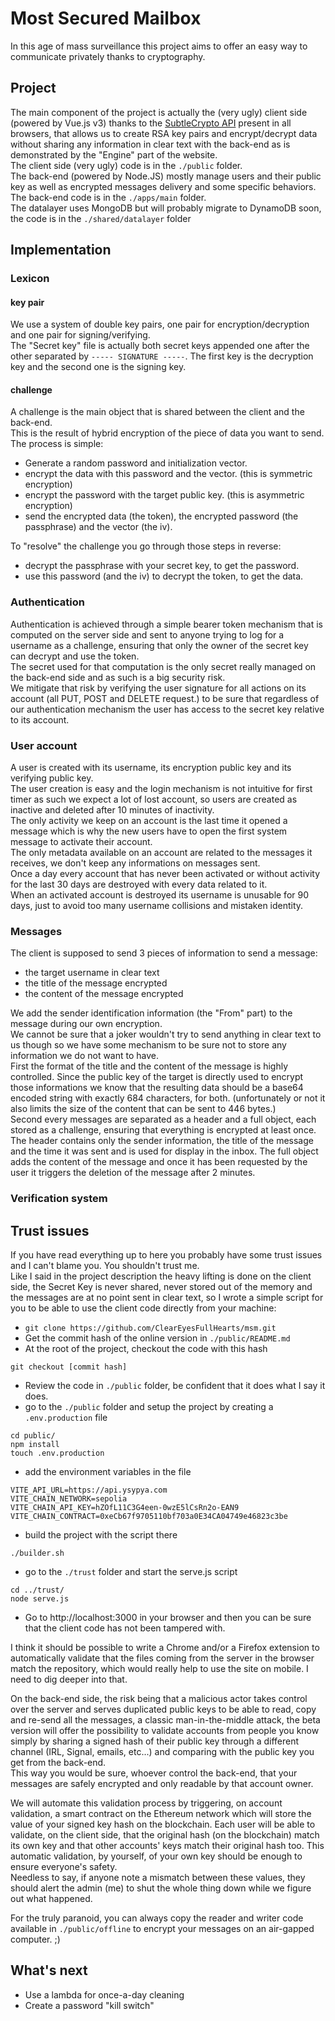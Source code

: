 # Most Secured Mailbox
In this age of mass surveillance this project aims to offer an easy way to communicate privately thanks to cryptography.  

## Project
The main component of the project is actually the (very ugly) client side (powered by Vue.js v3) thanks to the [SubtleCrypto API](https://developer.mozilla.org/fr/docs/Web/API/SubtleCrypto) present in all browsers, that allows us to create RSA key pairs and encrypt/decrypt data without sharing any information in clear text with the back-end as is demonstrated by the "Engine" part of the website.  
The client side (very ugly) code is in the `./public` folder.  
The back-end (powered by Node.JS) mostly manage users and their public key as well as encrypted messages delivery and some specific behaviors.  
The back-end code is in the `./apps/main` folder.  
The datalayer uses MongoDB but will probably migrate to DynamoDB soon, the code is in the `./shared/datalayer` folder  

## Implementation
### Lexicon
#### key pair
We use a system of double key pairs, one pair for encryption/decryption and one pair for signing/verifying.  
The "Secret key" file is actually both secret keys appended one after the other separated by `----- SIGNATURE -----`. The first key is the decryption key and the second one is the signing key.  

#### challenge
A challenge is the main object that is shared between the client and the back-end.  
This is the result of hybrid encryption of the piece of data you want to send. The process is simple:  
- Generate a random password and initialization vector.
- encrypt the data with this password and the vector. (this is symmetric encryption)
- encrypt the password with the target public key. (this is asymmetric encryption)
- send the encrypted data (the token), the encrypted password (the passphrase) and the vector (the iv).
  
To "resolve" the challenge you go through those steps in reverse:
- decrypt the passphrase with your secret key, to get the password.
- use this password (and the iv) to decrypt the token, to get the data.

### Authentication
Authentication is achieved through a simple bearer token mechanism that is computed on the server side and sent to anyone trying to log for a username as a challenge, ensuring that only the owner of the secret key can decrypt and use the token.  
The secret used for that computation is the only secret really managed on the back-end side and as such is a big security risk.  
We mitigate that risk by verifying the user signature for all actions on its account (all PUT, POST and DELETE request.) to be sure that regardless of our authentication mechanism the user has access to the secret key relative to its account.  

### User account
A user is created with its username, its encryption public key and its verifying public key.  
The user creation is easy and the login mechanism is not intuitive for first timer as such we expect a lot of lost account, so users are created as inactive and deleted after 10 minutes of inactivity.  
The only activity we keep on an account is the last time it opened a message which is why the new users have to open the first system message to activate their account.  
The only metadata available on an account are related to the messages it receives, we don't keep any informations on messages sent.  
Once a day every account that has never been activated or without activity for the last 30 days are destroyed with every data related to it.  
When an activated account is destroyed its username is unusable for 90 days, just to avoid too many username collisions and mistaken identity.  

### Messages
The client is supposed to send 3 pieces of information to send a message:
- the target username in clear text
- the title of the message encrypted
- the content of the message encrypted
  
We add the sender identification information (the "From" part) to the message during our own encryption.  
We cannot be sure that a joker wouldn't try to send anything in clear text to us though so we have some mechanism to be sure not to store any information we do not want to have.  
First the format of the title and the content of the message is highly controlled. Since the public key of the target is directly used to encrypt those informations we know that the resulting data should be a base64 encoded string with exactly 684 characters, for both. (unfortunately or not it also limits the size of the content that can be sent to 446 bytes.)  
Second every messages are separated as a header and a full object, each stored as a challenge, ensuring that everything is encrypted at least once.  
The header contains only the sender information, the title of the message and the time it was sent and is used for display in the inbox. The full object adds the content of the message and once it has been requested by the user it triggers the deletion of the message after 2 minutes.  

### Verification system


## Trust issues
If you have read everything up to here you probably have some trust issues and I can't blame you. You shouldn't trust me.  
Like I said in the project description the heavy lifting is done on the client side, the Secret Key is never shared, never stored out of the memory and the messages are at no point sent in clear text, so I wrote a simple script for you to be able to use the client code directly from your machine:  
- `git clone https://github.com/ClearEyesFullHearts/msm.git`
- Get the commit hash of the online version in `./public/README.md`
- At the root of the project, checkout the code with this hash
```
git checkout [commit hash]
```
- Review the code in `./public` folder, be confident that it does what I say it does.
- go to the `./public` folder and setup the project by creating a `.env.production` file
```
cd public/
npm install
touch .env.production
```
- add the environment variables in the file
```
VITE_API_URL=https://api.ysypya.com
VITE_CHAIN_NETWORK=sepolia
VITE_CHAIN_API_KEY=hZOfL11C3G4een-0wzE5lCsRn2o-EAN9
VITE_CHAIN_CONTRACT=0xeCb67f9705110bf703a0E34CA04749e46823c3be
```
- build the project with the script there
```
./builder.sh
```
- go to the `./trust` folder and start the serve.js script
```
cd ../trust/
node serve.js
```
- Go to http://localhost:3000 in your browser and then you can be sure that the client code has not been tampered with.

I think it should be possible to write a Chrome and/or a Firefox extension to automatically validate that the files coming from the server in the browser match the repository, which would really help to use the site on mobile. I need to dig deeper into that.  
  
On the back-end side, the risk being that a malicious actor takes control over the server and serves duplicated public keys to be able to read, copy and re-send all the messages, a classic man-in-the-middle attack, the beta version will offer the possibility to validate accounts from people you know simply by sharing a signed hash of their public key through a different channel (IRL, Signal, emails, etc...) and comparing with the public key you get from the back-end.  
This way you would be sure, whoever control the back-end, that your messages are safely encrypted and only readable by that account owner.  
  
We will automate this validation process by triggering, on account validation, a smart contract on the Ethereum network which will store the value of your signed key hash on the blockchain. Each user will be able to validate, on the client side, that the original hash (on the blockchain) match its own key and that other accounts' keys match their original hash too. This automatic validation, by yourself, of your own key should be enough to ensure everyone's safety.  
Needless to say, if anyone note a mismatch between these values, they should alert the admin (me) to shut the whole thing down while we figure out what happened.  
  
For the truly paranoid, you can always copy the reader and writer code available in `./public/offline` to encrypt your messages on an air-gapped computer. ;)  
  
## What's next
- Use a lambda for once-a-day cleaning
- Create a password "kill switch"